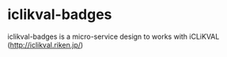 # iclikval-badges
iclikval-badges is a micro-service design to works with iCLiKVAL (http://iclikval.riken.jp/)
